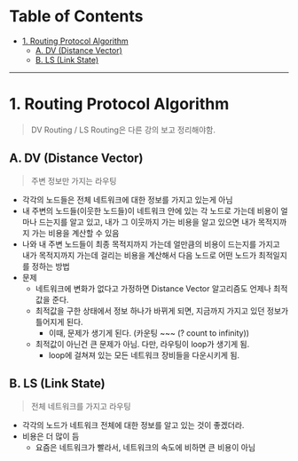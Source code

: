 # Table of Contents

- [1. Routing Protocol Algorithm](#1-routing-protocol-algorithm)
  - [A. DV (Distance Vector)](#a-dv-distance-vector)
  - [B. LS (Link State)](#b-ls-link-state)

---

# 1. Routing Protocol Algorithm

> DV Routing / LS Routing은 다른 강의 보고 정리해야함.

## A. DV (Distance Vector)

> 주변 정보만 가지는 라우팅

- 각각의 노드들은 전체 네트워크에 대한 정보를 가지고 있는게 아님
- 내 주변의 노드들(이웃한 노드들)이 네트워크 안에 있는 각 노드로 가는데 비용이 얼마나 드는지를 알고 있고, 내가 그 이웃까지 가는 비용을 알고 있으면 내가 목적지까지 가는 비용을 계산할 수 있음 
- 나와 내 주변 노드들이 최종 목적지까지 가는데 얼만큼의 비용이 드는지를 가지고 내가 목적지까지 가는데 걸리는 비용을 계산해서 다음 노드로 어떤 노드가 최적일지를 정하는 방법
- 문제
	- 네트워크에 변화가 없다고 가정하면 Distance Vector 알고리즘도 언제나 최적값을 준다.	
	- 최적값을 구한 상태에서 정보 하나가 바뀌게 되면, 지금까지 가지고 있던 정보가 틀어지게 된다.
		- 이때, 문제가 생기게 된다. (카운팅 ~~~ (? count to infinity))
	- 최적값이 아닌건 큰 문제가 아님. 다만, 라우팅이 loop가 생기게 됨.
		- loop에 걸쳐져 있는 모든 네트워크 장비들을 다운시키게 됨.

## B. LS (Link State)

> 전체 네트워크를 가지고 라우팅

- 각각의 노드가 네트워크 전체에 대한 정보를 알고 있는 것이 좋겠더라.
- 비용은 더 많이 듬
	- 요즘은 네트워크가 빨라서, 네트워크의 속도에 비하면 큰 비용이 아님
